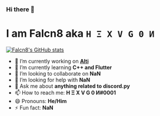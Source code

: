 ### Hi there 👋

# I am Falcn8 aka `H Ξ X V G 0 И`

[![Falcn8's GitHub stats](https://github-readme-stats.vercel.app/api?username=Falcn8)](https://github.com/Falcn8)

- 🔭 I’m currently working on [**Alti**](https://alti.gq)
- 🌱 I’m currently learning **C++ and Flutter**
- 👯 I’m looking to collaborate on **NaN**
- 🤔 I’m looking for help with **NaN**
- 💬 Ask me about **anything related to discord.py**
- 📫 How to reach me: **H Ξ X V G 0 И#0001**
- 😄 Pronouns: **He/Him**
- ⚡ Fun fact: **NaN**

